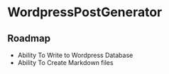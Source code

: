 # WordpressPostGenerator

## Roadmap

* Ability To Write to Wordpress Database
* Ability To Create Markdown files
